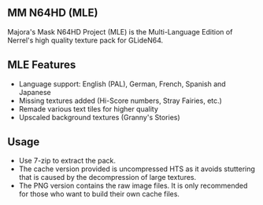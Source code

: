 ## MM N64HD (MLE)
Majora's Mask N64HD Project (MLE) is the Multi-Language Edition of Nerrel's high quality texture pack for GLideN64. 

## MLE Features
- Language support: English (PAL), German, French, Spanish and Japanese
- Missing textures added (Hi-Score numbers, Stray Fairies, etc.)
- Remade various text tiles for higher quality
- Upscaled background textures (Granny's Stories)

## Usage
- Use 7-zip to extract the pack.
- The cache version provided is uncompressed HTS as it avoids stuttering that is caused by the decompression of large textures.
- The PNG version contains the raw image files. It is only recommended for those who want to build their own cache files.
